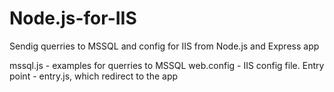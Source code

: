# Node.js-for-IIS

Sendig querries to MSSQL and config for IIS from Node.js and Express app

mssql.js - examples for querries to MSSQL
web.config - IIS config file. Entry point - entry.js, which redirect to the app